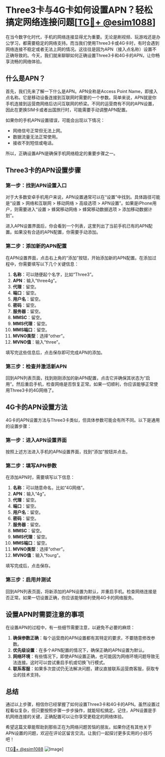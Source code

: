 # Three3卡与4G卡如何设置APN？轻松搞定网络连接问题[[TG💪+ @esim1088](https://t.me/s/esim1088)]

在当今数字化时代，手机的网络连接显得尤为重要。无论是刷视频、玩游戏还是办公学习，都需要稳定的网络支持。而当我们使用Three3卡或4G卡时，有时会遇到网络连接不稳定或者无法上网的情况。这往往是因为APN（接入点名称）设置不正确导致的。今天，我们就来聊聊如何正确设置Three3卡和4G卡的APN，让你畅享流畅的网络体验。

## 什么是APN？

首先，我们先来了解一下什么是APN。APN全称是Access Point Name，即接入点名称。它是移动设备连接到互联网时需要的一个参数。简单来说，APN就是你手机连接到运营商网络后访问互联网的桥梁。不同的运营商有不同的APN设置，因此在更换SIM卡或者出国旅行时，可能需要手动调整APN配置。

如果你的手机APN设置错误，可能会出现以下情况：
- 网络信号正常但无法上网。
- 数据流量无法正常使用。
- 接收不到短信或电话。

所以，正确设置APN是确保手机网络稳定的重要步骤之一。

## Three3卡的APN设置步骤

### 第一步：找到APN设置入口

对于大多数安卓手机用户来说，APN设置通常可以在“设置”中找到。具体路径可能是“设置 > 网络和互联网 > 移动网络 > 高级选项 > APN设置”。如果是iPhone用户，则需要进入“设置 > 蜂窝移动网络 > 蜂窝移动数据选项 > 添加移动数据计划”。

进入APN设置界面后，你会看到一个列表，这里列出了当前手机已有的APN配置。如果没有合适的APN配置，你需要手动添加。

### 第二步：添加新的APN配置

在APN设置界面，点击右上角的“添加”按钮，开始添加新的APN配置。在添加过程中，你需要填写以下几个关键信息：

1. **名称**：可以随便起个名字，比如“Three3”。
2. **APN**：输入“three4g”。
3. **代理**：留空。
4. **端口**：留空。
5. **用户名**：留空。
6. **密码**：留空。
7. **服务器**：留空。
8. **MMSC**：留空。
9. **MMS代理**：留空。
10. **MMS端口**：留空。
11. **MVNO类型**：选择“other”。
12. **MVNO值**：输入“three”。

填写完这些信息后，点击保存即可完成APN的添加。

### 第三步：检查并激活新APN

回到APN列表页面，找到刚刚添加的新APN配置，点击它并确保其状态为“启用”。然后重启手机，检查网络是否恢复正常。如果一切顺利，你应该能够正常使用Three3卡的4G网络了。

## 4G卡的APN设置方法

4G卡的APN设置方法与Three3卡类似，但具体参数可能会有所不同。以下是通用的设置步骤：

### 第一步：进入APN设置界面

按照上述方法进入手机的APN设置界面，找到“添加”按钮并点击。

### 第二步：填写APN参数

在添加APN时，需要填写以下信息：

1. **名称**：可以随意命名，比如“4G网络”。
2. **APN**：输入“4g”。
3. **代理**：留空。
4. **端口**：留空。
5. **用户名**：留空。
6. **密码**：留空。
7. **服务器**：留空。
8. **MMSC**：留空。
9. **MMS代理**：留空。
10. **MMS端口**：留空。
11. **MVNO类型**：选择“other”。
12. **MVNO值**：输入“fourg”。

填写完成后，点击保存。

### 第三步：启用并测试

回到APN列表页面，将新添加的APN设置为默认，并重启手机。检查网络连接是否正常。如果一切设置正确，你应该能够顺利使用4G卡的网络服务。

## 设置APN时需要注意的事项

在设置APN的过程中，有一些细节需要注意，以避免不必要的麻烦：

1. **确保参数正确**：每个运营商的APN设置都有其特定的要求，不要随意修改参数。
2. **优先级设置**：在多个APN配置的情况下，确保正确的APN设置为默认。
3. **网络环境**：有些情况下，即使APN设置正确，也可能因为网络环境问题导致无法连接。这时可以尝试重启手机或切换飞行模式。
4. **联系客服**：如果多次尝试仍无法解决问题，建议直接联系运营商客服，获取专业的技术支持。

## 总结

通过以上步骤，相信你已经掌握了如何设置Three3卡和4G卡的APN。虽然设置过程看似复杂，但只要按照步骤一步步操作，就能轻松搞定。记住，APN设置是手机网络连接的关键，正确配置可以让你享受更稳定的网络体验。

希望这篇文章能帮助到那些正在为网络问题苦恼的朋友。如果你还有其他关于APN设置的问题，欢迎在评论区留言交流。让我们一起探讨更多实用的小技巧吧！

[[TG💪+ @esim1088](https://t.me/s/esim1088) ![Image](https://i.postimg.cc/4NQfJmqS/Snipaste-2025-05-13-00-14-12.png)]